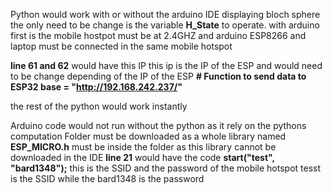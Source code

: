 Python would work with or without the arduino IDE displaying bloch sphere the only need to be change is the variable **H_State**
to operate. with arduino first is the mobile hostpot must be at 2.4GHZ and arduino ESP8266 and laptop must be connected in the same mobile hotspot

**line 61 and 62** would have this IP this ip is the IP of the ESP and would need to be change depending of the IP of the ESP
**# Function to send data to ESP32
base = "http://192.168.242.237/"**

the rest of the python  would work instantly 

Arduino code would not run without the python as it rely on the pythons computation
Folder must be downloaded as a whole library named **ESP_MICRO.h** must be inside the folder as this library cannot be downloaded in the IDE
**line 21** would have the code **start("test", "bard1348");** this is the SSID and the password of the mobile hotspot tesst is the SSID while the bard1348 is the password 

